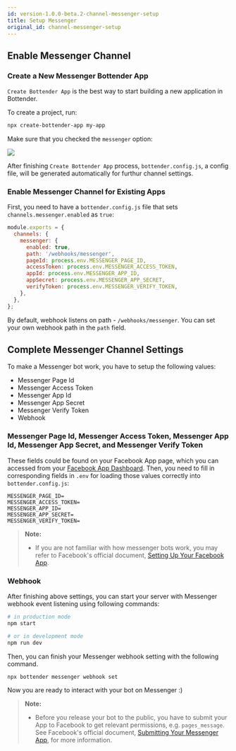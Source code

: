 ```yaml
---
id: version-1.0.0-beta.2-channel-messenger-setup
title: Setup Messenger
original_id: channel-messenger-setup
---
```


## Enable Messenger Channel

### Create a New Messenger Bottender App

`Create Bottender App` is the best way to start building a new application in Bottender.

To create a project, run:

```sh
npx create-bottender-app my-app
```

Make sure that you checked the `messenger` option:

![](https://user-images.githubusercontent.com/3382565/67851223-f2b7f200-fb44-11e9-960a-4f58d68ab37d.png)

After finishing `Create Bottender App` process, `bottender.config.js`, a config file, will be generated automatically for furthur channel settings.

### Enable Messenger Channel for Existing Apps

First, you need to have a `bottender.config.js` file that sets `channels.messenger.enabled` as `true`:

```js
module.exports = {
  channels: {
    messenger: {
      enabled: true,
      path: '/webhooks/messenger',
      pageId: process.env.MESSENGER_PAGE_ID,
      accessToken: process.env.MESSENGER_ACCESS_TOKEN,
      appId: process.env.MESSENGER_APP_ID,
      appSecret: process.env.MESSENGER_APP_SECRET,
      verifyToken: process.env.MESSENGER_VERIFY_TOKEN,
    },
  },
};
```

By default, webhook listens on path - `/webhooks/messenger`. You can set your own webhook path in the `path` field.

## Complete Messenger Channel Settings

To make a Messenger bot work, you have to setup the following values:

- Messenger Page Id
- Messenger Access Token
- Messenger App Id
- Messenger App Secret
- Messenger Verify Token
- Webhook

### Messenger Page Id, Messenger Access Token, Messenger App Id, Messenger App Secret, and Messenger Verify Token

These fields could be found on your Facebook App page, which you can accessed from your [Facebook App Dashboard](https://developers.facebook.com/apps). Then, you need to fill in corresponding fields in `.env` for loading those values correctly into `bottender.config.js`:

```
MESSENGER_PAGE_ID=
MESSENGER_ACCESS_TOKEN=
MESSENGER_APP_ID=
MESSENGER_APP_SECRET=
MESSENGER_VERIFY_TOKEN=
```

> **Note:**
>
> - If you are not familiar with how messenger bots work, you may refer to Facebook's official document, [Setting Up Your Facebook App](https://developers.facebook.com/docs/messenger-platform/getting-started/app-setup/).

### Webhook

After finishing above settings, you can start your server with Messenger webhook event listening using following commands:

```sh
# in production mode
npm start

# or in development mode
npm run dev
```

Then, you can finish your Messenger webhook setting with the following command.

```sh
npx bottender messenger webhook set
```

Now you are ready to interact with your bot on Messenger :)

> **Note:**
>
> - Before you release your bot to the public, you have to submit your App to Facebook to get relevant permissions, e.g. `pages_message`. See Facebook's official document, [Submitting Your Messenger App](https://developers.facebook.com/docs/messenger-platform/app-review/), for more information.
